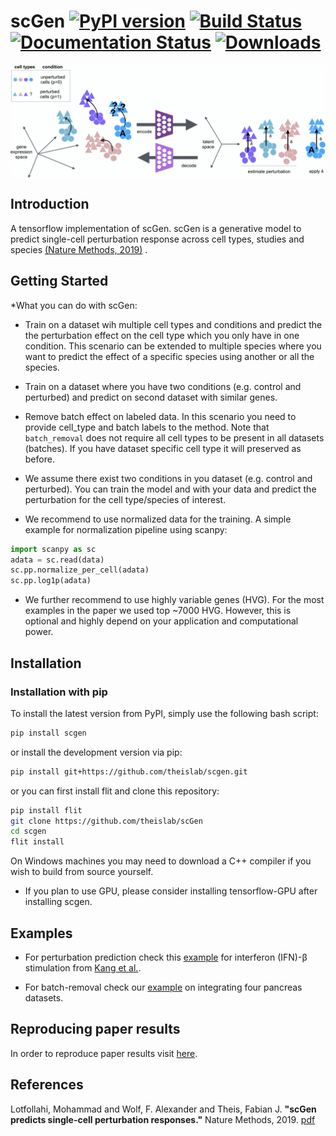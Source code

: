 # scGen [![PyPI version](https://badge.fury.io/py/scgen.svg)](https://badge.fury.io/py/scgen) [![Build Status](https://travis-ci.com/theislab/scGen.svg?branch=master)](https://travis-ci.com/theislab/scGen) [![Documentation Status](https://readthedocs.org/projects/scgen/badge/?version=latest)](https://scgen.readthedocs.io/en/latest/?badge=latest) [![Downloads](https://pepy.tech/badge/scgen)](https://pepy.tech/project/scgen)




<img align="center" src="./sketch/sketch.png?raw=true">

## Introduction
A tensorflow implementation of scGen. scGen is a generative model to predict single-cell perturbation response across cell types, studies and species
  [(Nature Methods, 2019)](https://www.nature.com/articles/s41592-019-0494-8) .

## Getting Started
*What you can do with scGen:

* Train on a dataset wih multiple cell types and conditions and predict the the perturbation effect on the cell type
which you only have in one condition. This scenario can be extended to multiple species where you want to predict
the effect of a specific species using another or all the species.

* Train on a dataset where you have two conditions (e.g. control and perturbed) and predict on second dataset
with similar genes.

* Remove batch effect on labeled data. In this scenario you need to provide cell_type and batch labels to
the method. Note that `batch_removal` does not require all cell types to be present in all datasets (batches). If
you have dataset specific cell type it will preserved as before.

* We assume there exist two conditions in you dataset (e.g. control and perturbed). You can train the model and with
your data and predict the perturbation for the cell type/species of interest. 

* We recommend to use normalized data for the training. A simple example for normalization pipeline using scanpy:

``` python
import scanpy as sc
adata = sc.read(data)
sc.pp.normalize_per_cell(adata)
sc.pp.log1p(adata)
```
* We further recommend to use highly variable genes (HVG). For the most examples in the paper we used top ~7000
HVG. However, this is optional and highly depend on your application and computational power.




## Installation

### Installation with pip
To install the latest version from PyPI, simply use the following bash script:
```bash
pip install scgen
```
or install the development version via pip: 
```bash
pip install git+https://github.com/theislab/scgen.git
```

or you can first install flit and clone this repository:
```bash
pip install flit
git clone https://github.com/theislab/scGen
cd scgen
flit install
```

On Windows machines you may need to download a C++ compiler if you wish to build from source yourself.

* If you plan to use GPU, please consider installing tensorflow-GPU after installing scgen.

## Examples

* For perturbation prediction check this [example](https://nbviewer.jupyter.org/github/M0hammadL/scGen_notebooks/blob/master/notebooks/scgen_kang.ipynb)
 for interferon (IFN)-β stimulation from [Kang et al.](https://www.nature.com/articles/nbt.4042).

* For batch-removal check our [example](https://nbviewer.jupyter.org/github/M0hammadL/scGen_notebooks/blob/master/notebooks/scgen_batch_removal.ipynb) on integrating four pancreas datasets.

## Reproducing paper results
In order to reproduce paper results visit [here](https://github.com/M0hammadL/scGen_reproducibility).

## References

Lotfollahi, Mohammad and Wolf, F. Alexander and Theis, Fabian J.
**"scGen predicts single-cell perturbation responses."**
Nature Methods, 2019. [pdf](https://rdcu.be/bMlbD)
